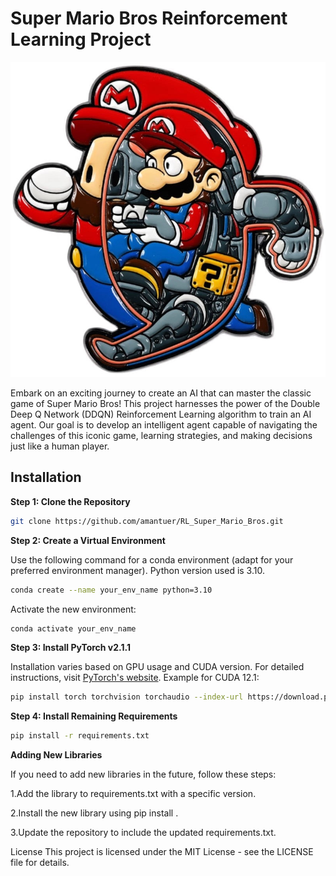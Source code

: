 # Super Mario Bros Reinforcement Learning Project

![Description](images/mario.png)

Embark on an exciting journey to create an AI that can master the classic game of Super Mario Bros! This project harnesses the power of the Double Deep Q Network (DDQN) Reinforcement Learning algorithm to train an AI agent. Our goal is to develop an intelligent agent capable of navigating the challenges of this iconic game, learning strategies, and making decisions just like a human player.

## Installation

**Step 1: Clone the Repository**
```bash
git clone https://github.com/amantuer/RL_Super_Mario_Bros.git
```

**Step 2: Create a Virtual Environment**

Use the following command for a conda environment (adapt for your preferred environment manager). Python version used is 3.10.

```bash
conda create --name your_env_name python=3.10
```

Activate the new environment:

```bash
conda activate your_env_name
```

**Step 3: Install PyTorch v2.1.1**

Installation varies based on GPU usage and CUDA version. For detailed instructions, visit [PyTorch's website](https://pytorch.org/get-started/locally/). Example for CUDA 12.1:


```bash
pip install torch torchvision torchaudio --index-url https://download.pytorch.org/whl/cu121
```

**Step 4: Install Remaining Requirements**

```bash
pip install -r requirements.txt
```

**Adding New Libraries**

If you need to add new libraries in the future, follow these steps:

1.Add the library to requirements.txt with a specific version.

2.Install the new library using pip install <library-name>.

3.Update the repository to include the updated requirements.txt.

License
This project is licensed under the MIT License - see the LICENSE file for details.


